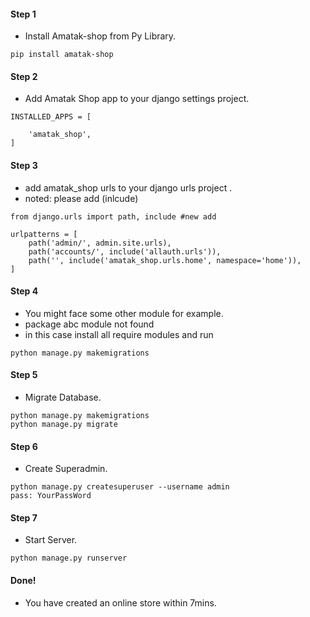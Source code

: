 #### Step 1
- Install Amatak-shop from Py Library.
````
pip install amatak-shop
````

#### Step 2
- Add Amatak Shop app to your django settings project.
````
INSTALLED_APPS = [

    'amatak_shop',
]
````

#### Step 3
- add amatak_shop urls to your django urls project .
- noted: please add (inlcude) 
````
from django.urls import path, include #new add

urlpatterns = [
    path('admin/', admin.site.urls),
    path('accounts/', include('allauth.urls')),
    path('', include('amatak_shop.urls.home', namespace='home')),
]
````

#### Step 4
- You might face some other module for example.
- package abc module not found
- in this case install all require modules and run
````
python manage.py makemigrations
````

#### Step 5
- Migrate Database.
````
python manage.py makemigrations
python manage.py migrate
````

#### Step 6
- Create Superadmin.
````
python manage.py createsuperuser --username admin
pass: YourPassWord
````

#### Step 7
- Start Server.
````
python manage.py runserver
````

#### Done!
- You have created an online store within 7mins.